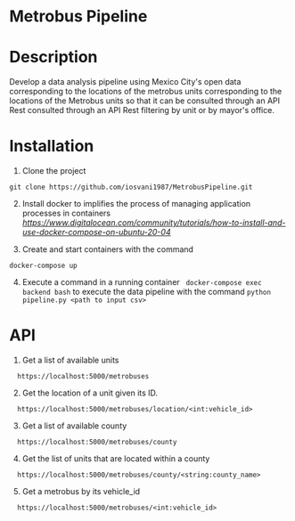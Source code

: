 # Metrobus Pipeline

# Description

Develop a data analysis pipeline using Mexico City's open data corresponding to the locations of the metrobus 
units corresponding to the locations of the Metrobus units so that it can be consulted through an API Rest 
consulted through an API Rest filtering by unit or by mayor's office.

# Installation
1. Clone the project
  ```
  git clone https://github.com/iosvani1987/MetrobusPipeline.git
```
2. Install docker to implifies the process of managing application processes in containers
  *https://www.digitalocean.com/community/tutorials/how-to-install-and-use-docker-compose-on-ubuntu-20-04*

3. Create and start containers with the command
  ```
  docker-compose up
  ```
4. Execute a command in a running container ``` docker-compose exec backend bash``` to execute the data pipeline
with the command ``` python pipeline.py <path to input csv> ```

# API
1.  Get a list of available units
  ``` 
    https://localhost:5000/metrobuses
  ```
2. Get the location of a unit given its ID.
  ``` 
    https://localhost:5000/metrobuses/location/<int:vehicle_id>
  ```
3. Get a list of available county
  ``` 
    https://localhost:5000/metrobuses/county
  ```
4. Get the list of units that are located within a county
  ``` 
    https://localhost:5000/metrobuses/county/<string:county_name>
  ```
5. Get a metrobus by its vehicle_id
  ``` 
    https://localhost:5000/metrobuses/<int:vehicle_id>
  ```

  
  
  
